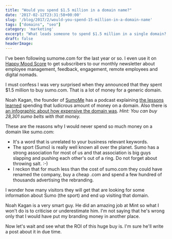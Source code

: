 ```yaml
---
title: "Would you spend $1.5 million in a domain name?"
date: '2017-02-12T23:31:58+00:00'
slug: '/blog/2017/2/would-you-spend-15-million-in-a-domain-name'
tags: ["domains", "seo"]
category: 'marketing'
excerpt: "What leads someone to spend $1.5 million in a single domain? SumoMe has recently did that buying sumo.com They think big and they spend big."
draft: false
headerImage:
---
```

I've been following sumome.com for the last year or so. I even use it on [Happy Mood Score](https://www.happymoodscore.com) to get subscribers to our monthly newsletter about employee management, feedback, engagement, remote employees and digital nomads.

I must confess I was very surprised when they announced that they spent $1.5 million to buy sumo.com. That is a lot of money for a generic domain.

Noah Kagan, the founder of [SumoMe](http://sumome.com/) has a podcast explaining [the lessons learned](http://okdork.com/what-i-learned-spending-1-5-million-on-sumo-com/) spending that ludicrous amount of money on a domain. Also there is [an infographic about how expensive the domain was](http://sumome.com/sumo-name-change). _Hint: You can buy 28,301 sumo belts with that money._

These are the reasons why I would never spend so much money on a domain like sumo.com:

- It's a word that is unrelated to your business relevant keywords.
- The sport (Sumo) is really well known all over the planet. Sumo has a strong association for most of us and that association is big guys slapping and pushing each other's out of a ring. Do not forget about throwing salt. :-)
- I reckon that for much less than the cost of sumo.com they could have renamed the company, buy a cheap .com and spend a few hundred of thousands advertising the rebranding.

I wonder how many visitors they will get that are looking for some information about Sumo (the sport) and end up visiting that domain.

Noah Kagan is a very smart guy. He did an amazing job at Mint so what I won't do is to criticise or underestimate him. I'm not saying that he's wrong only that I would have put my branding money in another place.

Now let's wait and see what the ROI of this huge buy is. I'm sure he'll write a post about it in due time.
